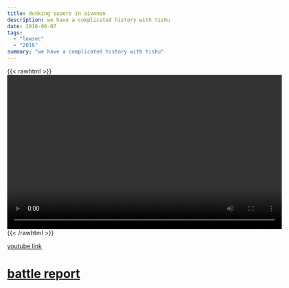 ```yaml
---
title: dunking supers in aivonen
description: we have a complicated history with tishu
date: 2016-06-07
tags:
  - "lowsec"
  - "2016"
summary: "we have a complicated history with tishu"
---
```


{{< rawhtml >}}<video width="640" height="360" controls>
<source src="https://crowdfile.net/snuffed/aivonen.mp4" type="video/mp4">
Your browser does not support the video tag.</video>{{< /rawhtml >}}

[youtube link](https://www.youtube.com/watch?v=NS6wIUcJ6Ek)

# [battle report](https://zkillboard.com/related/30045340/201606070000/)
